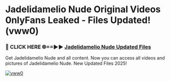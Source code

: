 # Jadelidamelio Nude Original Videos 0nlyFans Leaked - Files Updated! (vww0)

<h3>🔴 CLICK HERE 🌐==►► <a href="https://tinyurl.com/yrmya6cz" rel="nofollow">Jadelidamelio Nude Updated Files</a></h3>

Get Jadelidamelio Nude and all content. Now you can access all videos and pictures of Jadelidamelio Nude. New Updated Files 2025!

[![vww0](https://i.imgur.com/FMdXYCs.gif)](https://tinyurl.com/yrmya6cz)
